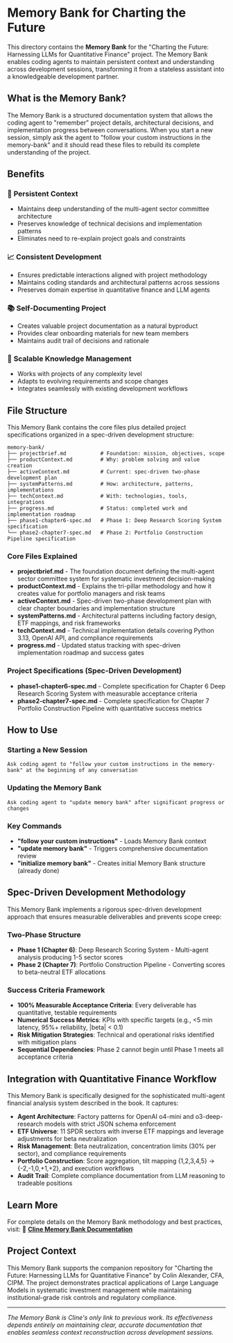 # Memory Bank for Charting the Future

This directory contains the **Memory Bank** for the "Charting the Future: Harnessing LLMs for Quantitative Finance" project. The Memory Bank enables coding agents to maintain persistent context and understanding across development sessions, transforming it from a stateless assistant into a knowledgeable development partner.

## What is the Memory Bank?

The Memory Bank is a structured documentation system that allows the coding agent to "remember" project details, architectural decisions, and implementation progress between conversations. When you start a new session, simply ask the agent to "follow your custom instructions in the memory-bank" and it should read these files to rebuild its complete understanding of the project.

## Benefits

### 🧠 **Persistent Context**
- Maintains deep understanding of the multi-agent sector committee architecture
- Preserves knowledge of technical decisions and implementation patterns
- Eliminates need to re-explain project goals and constraints

### 📈 **Consistent Development**
- Ensures predictable interactions aligned with project methodology
- Maintains coding standards and architectural patterns across sessions
- Preserves domain expertise in quantitative finance and LLM agents

### 📚 **Self-Documenting Project**
- Creates valuable project documentation as a natural byproduct
- Provides clear onboarding materials for new team members
- Maintains audit trail of decisions and rationale

### 🔄 **Scalable Knowledge Management**
- Works with projects of any complexity level
- Adapts to evolving requirements and scope changes
- Integrates seamlessly with existing development workflows

## File Structure

This Memory Bank contains the core files plus detailed project specifications organized in a spec-driven development structure:

```
memory-bank/
├── projectbrief.md           # Foundation: mission, objectives, scope
├── productContext.md         # Why: problem solving and value creation
├── activeContext.md          # Current: spec-driven two-phase development plan
├── systemPatterns.md         # How: architecture, patterns, implementations
├── techContext.md            # With: technologies, tools, integrations
├── progress.md               # Status: completed work and implementation roadmap
├── phase1-chapter6-spec.md   # Phase 1: Deep Research Scoring System specification
└── phase2-chapter7-spec.md   # Phase 2: Portfolio Construction Pipeline specification
```

### Core Files Explained

- **projectbrief.md** - The foundation document defining the multi-agent sector committee system for systematic investment decision-making
- **productContext.md** - Explains the tri-pillar methodology and how it creates value for portfolio managers and risk teams
- **activeContext.md** - Spec-driven two-phase development plan with clear chapter boundaries and implementation structure
- **systemPatterns.md** - Architectural patterns including factory design, ETF mappings, and risk frameworks
- **techContext.md** - Technical implementation details covering Python 3.13, OpenAI API, and compliance requirements
- **progress.md** - Updated status tracking with spec-driven implementation roadmap and success gates

### Project Specifications (Spec-Driven Development)

- **phase1-chapter6-spec.md** - Complete specification for Chapter 6 Deep Research Scoring System with measurable acceptance criteria
- **phase2-chapter7-spec.md** - Complete specification for Chapter 7 Portfolio Construction Pipeline with quantitative success metrics

## How to Use

### Starting a New Session
```
Ask coding agent to "follow your custom instructions in the memory-bank" at the beginning of any conversation
```

### Updating the Memory Bank
```
Ask coding agent to "update memory bank" after significant progress or changes
```

### Key Commands
- **"follow your custom instructions"** - Loads Memory Bank context
- **"update memory bank"** - Triggers comprehensive documentation review
- **"initialize memory bank"** - Creates initial Memory Bank structure (already done)

## Spec-Driven Development Methodology

This Memory Bank implements a rigorous spec-driven development approach that ensures measurable deliverables and prevents scope creep:

### Two-Phase Structure
- **Phase 1 (Chapter 6)**: Deep Research Scoring System - Multi-agent analysis producing 1-5 sector scores
- **Phase 2 (Chapter 7)**: Portfolio Construction Pipeline - Converting scores to beta-neutral ETF allocations

### Success Criteria Framework
- **100% Measurable Acceptance Criteria**: Every deliverable has quantitative, testable requirements
- **Numerical Success Metrics**: KPIs with specific targets (e.g., <5 min latency, 95%+ reliability, |beta| < 0.1)
- **Risk Mitigation Strategies**: Technical and operational risks identified with mitigation plans
- **Sequential Dependencies**: Phase 2 cannot begin until Phase 1 meets all acceptance criteria

## Integration with Quantitative Finance Workflow

This Memory Bank is specifically designed for the sophisticated multi-agent financial analysis system described in the book. It captures:

- **Agent Architecture**: Factory patterns for OpenAI o4-mini and o3-deep-research models with strict JSON schema enforcement
- **ETF Universe**: 11 SPDR sectors with inverse ETF mappings and leverage adjustments for beta neutralization
- **Risk Management**: Beta neutralization, concentration limits (30% per sector), and compliance requirements
- **Portfolio Construction**: Score aggregation, tilt mapping {1,2,3,4,5} → {-2,-1,0,+1,+2}, and execution workflows
- **Audit Trail**: Complete compliance documentation from LLM reasoning to tradeable positions

## Learn More

For complete details on the Memory Bank methodology and best practices, visit:
📖 **[Cline Memory Bank Documentation](https://docs.cline.bot/prompting/cline-memory-bank)**

## Project Context

This Memory Bank supports the companion repository for "Charting the Future: Harnessing LLMs for Quantitative Finance" by Colin Alexander, CFA, CIPM. The project demonstrates practical applications of Large Language Models in systematic investment management while maintaining institutional-grade risk controls and regulatory compliance.

---

*The Memory Bank is Cline's only link to previous work. Its effectiveness depends entirely on maintaining clear, accurate documentation that enables seamless context reconstruction across development sessions.*
